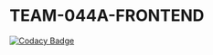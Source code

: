 # TEAM-044A-FRONTEND

[![Codacy Badge](https://api.codacy.com/project/badge/Grade/addf2ae603a943d487a11951b9cb81b6)](https://app.codacy.com/gh/BuildForSDGCohort2/TEAM-044A-FRONTEND?utm_source=github.com&utm_medium=referral&utm_content=BuildForSDGCohort2/TEAM-044A-FRONTEND&utm_campaign=Badge_Grade_Settings)